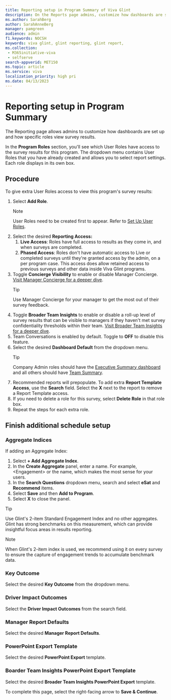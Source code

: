 ```yaml
---
title: Reporting setup in Program Summary of Viva Glint
description: On the Reports page admins, customize how dashboards are set up and how specific roles view them. 
ms.author: SarahBerg
author: SarahAnneBerg
manager: pamgreen
audience: admin
f1.keywords: NOCSH
keywords: viva glint, glint reporting, glint report, 
ms.collection: 
 - M365initiative-viva
 - selfserve
search-appverid: MET150
ms.topic: article
ms.service: viva
localization_priority: high pri
ms.date: 04/13/2023
---
```


# Reporting setup in Program Summary

The Reporting page allows admins to customize how dashboards are set up and how specific roles view survey results.

In the **Program Roles** section, you'll see which User Roles have access to the survey results for this program. The dropdown menu contains User Roles that you have already created and allows you to select report settings. Each role displays in its own box.

## Procedure

To give extra User Roles access to view this program's survey results:

1. Select **Add Role**.
   >[!NOTE]
   > User Roles need to be created first to appear. Refer to [Set Up User Roles](https://go.microsoft.com/fwlink/?linkid=2230740).
2. Select the desired **Reporting Access:**
   1. **Live Access**: Roles have full access to results as they come in, and when surveys are completed.
   2. **Phased Access**: Roles don't have automatic access to Live or completed surveys until they're granted access by the admin, on a per program case. This access does allow retained access to previous surveys and other data inside Viva Glint programs.
3. Toggle **Concierge Visibility** to enable or disable Manager Concierge. [Visit Manager Concierge for a deeper dive](https://go.microsoft.com/fwlink/?linkid=2231115).
   >[!TIP]
   > Use Manager Concierge for your manager to get the most out of their survey feedback.
4. Toggle **Broader Team Insights** to enable or disable a roll-up level of survey results that can be visible to managers if they haven't met survey confidentiality thresholds within their team. [Visit Broader Team Insights for a deeper dive](https://go.microsoft.com/fwlink/?linkid=2231012).
5. Team Conversations is enabled by default. Toggle to **OFF** to disable this feature.
6. Select the desired **Dashboard Default** from the dropdown menu.
   >[!TIP]
   > Company Admin roles should have the [Executive Summary dashboard](https://go.microsoft.com/fwlink/?linkid=2231010) and all others should have [Team Summary](https://go.microsoft.com/fwlink/?linkid=2231210).
7. Recommended reports will prepopulate. To add extra **Report Template Access**, use the **Search** field. Select the **X** next to the report to remove a Report Template access.
8. If you need to delete a role for this survey, select **Delete Role** in that role box.
9. Repeat the steps for each extra role.

## Finish additional schedule setup

### Aggregate Indices

If adding an Aggregate Index:

1. Select **+ Add Aggregate Index**.
2. In the **Create Aggregate** panel, enter a name. For example, <Engagement\> or the name, which makes the most sense for your users.
3. In the **Search Questions** dropdown menu, search and select **eSat** and **Recommend** items.
4. Select **Save** and then **Add to Program**.
5. Select **X** to close the panel.

>[!TIP]
> Use Glint's 2-item Standard Engagement Index and no other aggregates. Glint has strong benchmarks on this measurement, which can provide insightful focus areas in results reporting.

>[!NOTE]
> When Glint's 2-item index is used, we recommend using it on every survey to ensure the capture of engagement trends to accumulate benchmark data.

### Key Outcome

Select the desired **Key Outcome** from the dropdown menu.

### Driver Impact Outcomes

Select the **Driver Impact Outcomes** from the search field.

### Manager Report Defaults

Select the desired **Manager Report Defaults**.

### PowerPoint Export Template

Select the desired **PowerPoint Export** template.

### Boarder Team Insights PowerPoint Export Template

Select the desired **Broader Team Insights PowerPoint Export** template.

To complete this page, select the right-facing arrow to **Save & Continue**.